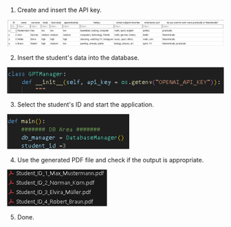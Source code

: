 1. Create and insert the API key.

![alt text](image-1.png)

2. Insert the student's data into the database.

![alt text](image.png)

3. Select the student's ID and start the application.

![alt text](image-2.png)

4. Use the generated PDF file and check if the output is appropriate.

![alt text](image-3.png)

5. Done.